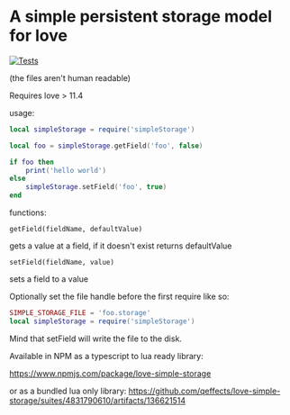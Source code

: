 # A simple persistent storage model for love

[![Tests](https://github.com/qeffects/love-simple-storage/actions/workflows/node.js.yml/badge.svg)](https://github.com/qeffects/love-simple-storage/actions/workflows/node.js.yml)

(the files aren't human readable)

Requires love > 11.4

usage:

```lua
local simpleStorage = require('simpleStorage')

local foo = simpleStorage.getField('foo', false)

if foo then
    print('hello world')
else
    simpleStorage.setField('foo', true)
end
```

functions:

`getField(fieldName, defaultValue)`

gets a value at a field, if it doesn't exist returns defaultValue

`setField(fieldName, value)`

sets a field to a value

Optionally set the file handle before the first require like so:

```lua
SIMPLE_STORAGE_FILE = 'foo.storage'
local simpleStorage = require('simpleStorage')
```

Mind that setField will write the file to the disk.

Available in NPM as a typescript to lua ready library:

https://www.npmjs.com/package/love-simple-storage


or as a bundled lua only library: https://github.com/qeffects/love-simple-storage/suites/4831790610/artifacts/136621514
